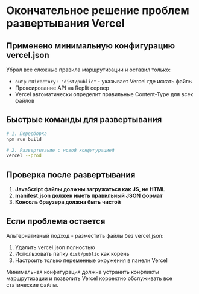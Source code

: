 # Окончательное решение проблем развертывания Vercel

## Применено минимальную конфигурацию vercel.json

Убрал все сложные правила маршрутизации и оставил только:
- `outputDirectory: "dist/public"` - указывает Vercel где искать файлы
- Проксирование API на Replit сервер
- Vercel автоматически определит правильные Content-Type для всех файлов

## Быстрые команды для развертывания

```bash
# 1. Пересборка
npm run build

# 2. Развертывание с новой конфигурацией
vercel --prod
```

## Проверка после развертывания

1. **JavaScript файлы должны загружаться как JS, не HTML**
2. **manifest.json должен иметь правильный JSON формат**
3. **Консоль браузера должна быть чистой**

## Если проблема остается

Альтернативный подход - разместить файлы без vercel.json:
1. Удалить vercel.json полностью
2. Использовать папку `dist/public` как корень
3. Настроить только переменные окружения в панели Vercel

Минимальная конфигурация должна устранить конфликты маршрутизации и позволить Vercel корректно обслуживать все статические файлы.